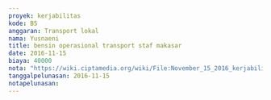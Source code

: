 ```yaml
---
proyek: kerjabilitas
kode: B5
anggaran: Transport lokal
nama: Yusnaeni
title: bensin operasional transport staf makasar
date: 2016-11-15
biaya: 40000
nota: "https://wiki.ciptamedia.org/wiki/File:November_15_2016_kerjabilitas_B5_bensin_neni.jpg"
tanggalpelunasan: 2016-11-15
notapelunasan:
---
```

